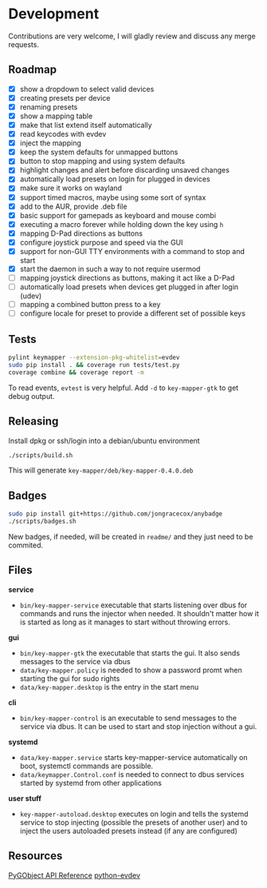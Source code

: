 # Development

Contributions are very welcome, I will gladly review and discuss any merge
requests.

## Roadmap

- [x] show a dropdown to select valid devices
- [x] creating presets per device
- [x] renaming presets
- [x] show a mapping table
- [x] make that list extend itself automatically
- [x] read keycodes with evdev
- [x] inject the mapping
- [x] keep the system defaults for unmapped buttons
- [x] button to stop mapping and using system defaults
- [x] highlight changes and alert before discarding unsaved changes
- [x] automatically load presets on login for plugged in devices
- [x] make sure it works on wayland
- [x] support timed macros, maybe using some sort of syntax
- [x] add to the AUR, provide .deb file
- [x] basic support for gamepads as keyboard and mouse combi
- [x] executing a macro forever while holding down the key using `h`
- [x] mapping D-Pad directions as buttons
- [x] configure joystick purpose and speed via the GUI
- [x] support for non-GUI TTY environments with a command to stop and start
- [x] start the daemon in such a way to not require usermod
- [ ] mapping joystick directions as buttons, making it act like a D-Pad
- [ ] automatically load presets when devices get plugged in after login (udev)
- [ ] mapping a combined button press to a key
- [ ] configure locale for preset to provide a different set of possible keys

## Tests

```bash
pylint keymapper --extension-pkg-whitelist=evdev
sudo pip install . && coverage run tests/test.py
coverage combine && coverage report -m
```

To read events, `evtest` is very helpful. Add `-d` to `key-mapper-gtk`
to get debug output.

## Releasing

Install dpkg or ssh/login into a debian/ubuntu environment

```bash
./scripts/build.sh
```

This will generate `key-mapper/deb/key-mapper-0.4.0.deb`

## Badges

```bash
sudo pip install git+https://github.com/jongracecox/anybadge
./scripts/badges.sh
```

New badges, if needed, will be created in `readme/` and they
just need to be commited.

## Files

**service**

- `bin/key-mapper-service` executable that starts listening over dbus for
commands and runs the injector when needed. It shouldn't matter how it is
started as long as it manages to start without throwing errors.

**gui**

- `bin/key-mapper-gtk` the executable that starts the gui. It also sends
messages to the service via dbus
- `data/key-mapper.policy` is needed to show a password promt when starting
the gui for sudo rights
- `data/key-mapper.desktop` is the entry in the start menu

**cli**

- `bin/key-mapper-control` is an executable to send messages to the service
via dbus. It can be used to start and stop injection without a gui.

**systemd**

- `data/key-mapper.service` starts key-mapper-service automatically on boot,
systemctl commands are possible.
- `data/keymapper.Control.conf` is needed to connect to dbus services started
by systemd from other applications

**user stuff**

- `key-mapper-autoload.desktop` executes on login and tells the systemd
service to stop injecting (possible the presets of another user) and to
inject the users autoloaded presets instead (if any are configured)

## Resources

[PyGObject API Reference](https://lazka.github.io/pgi-docs/)
[python-evdev](https://python-evdev.readthedocs.io/en/stable/)
